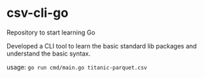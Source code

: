 # csv-cli-go
Repository to start learning Go

Developed a CLI tool to learn the basic standard lib packages and understand the basic syntax.

usage: `go run cmd/main.go titanic-parquet.csv`
